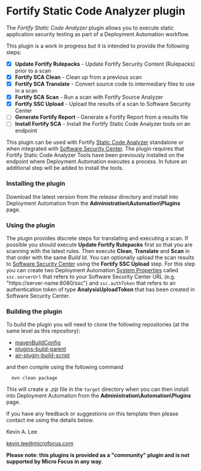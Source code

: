 # Fortify Static Code Analyzer plugin

The _Fortify Static Code Analyzer_ plugin allows you to execute static application security 
testing as part of a Deployment Automation workflow.

This plugin is a work in progress but it is intended to provide the following steps:

* [x] **Update Fortify Rulepacks** - Update Fortify Security Content (Rulepacks) prior to a scan
* [x] **Fortify SCA Clean** - Clean up from a previous scan
* [x] **Fortify SCA Translate** - Convert source code to intermediary files to use in a scan
* [x] **Fortify SCA Scan** - Run a scan with Fortify Source Analyzer
* [x] **Fortify SSC Upload** - Upload the results of a scan to Software Security Center  
* [ ] **Generate Fortify Report** - Generate a Fortify Report from a results file
* [ ] **Install Fortify SCA** - Install the Fortify Static Code Analyzer tools on an endpoint

This plugin can be used with Fortify [Static Code Analyzer](https://www.microfocus.com/en-us/products/static-code-analysis-sast/overview) 
standalone or when integrated with [Software Security Center](https://www.microfocus.com/en-us/products/software-security-assurance-sdlc/overview). The plugin requires that Fortify Static Code Analyzer Tools have been previously installed on the endpoint where Deployment Automation executes a process. In future an additional step will be added to install the tools.
 
### Installing the plugin
 
Download the latest version from the _release_ directory and install into Deployment Automation from the 
**Administration\Automation\Plugins** page.

### Using the plugin

The plugin provides discrete steps for translating and executing a scan. If possible you should execute 
**Update Fortify Rulepacks** first so that you are scanning with the latest rules. Then execute **Clean**, **Translate**
and **Scan** in that order with the same *Build Id*. You can optionally upload the scan results to [Software Security Center](https://www.microfocus.com/en-us/products/software-security-assurance-sdlc/overview)
using the **Fortify SSC Upload** step. For this step you can create two Deployment Automation 
[System Properties](http://help.serena.com/doc_center/sra/ver6_3/sda_help/sra_adm_sys_properties.html)
called `ssc.serverUrl` that refers to your Software Security Center URL (e.g. "https://server-name:8080/ssc") and
 `ssc.authToken` that refers to an authentication token of type **AnalysisUploadToken** that has been created in Software Security Center.

### Building the plugin

To build the plugin you will need to clone the following repositories (at the same level as this repository):

 - [mavenBuildConfig](https://github.com/sda-community-plugins/mavenBuildConfig)
 - [plugins-build-parent](https://github.com/sda-community-plugins/plugins-build-parent)
 - [air-plugin-build-script](https://github.com/sda-community-plugins/air-plugin-build-script)
 
 and then compile using the following command
 ```
   mvn clean package
 ```  

This will create a _.zip_ file in the `target` directory when you can then install into Deployment Automation
from the **Administration\Automation\Plugins** page.

If you have any feedback or suggestions on this template then please contact me using the details below.

Kevin A. Lee

kevin.lee@microfocus.com

**Please note: this plugins is provided as a "community" plugin and is not supported by Micro Focus in any way**.
